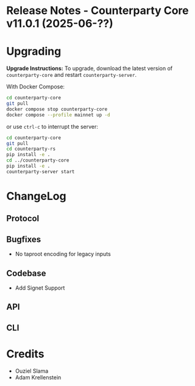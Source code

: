 # Release Notes - Counterparty Core v11.0.1 (2025-06-??)
# Upgrading

**Upgrade Instructions:**
To upgrade, download the latest version of `counterparty-core` and restart `counterparty-server`.

With Docker Compose:

```bash
cd counterparty-core
git pull
docker compose stop counterparty-core
docker compose --profile mainnet up -d
```

or use `ctrl-c` to interrupt the server:

```bash
cd counterparty-core
git pull
cd counterparty-rs
pip install -e .
cd ../counterparty-core
pip install -e .
counterparty-server start
```

# ChangeLog

## Protocol

## Bugfixes

- No taproot encoding for legacy inputs

## Codebase

- Add Signet Support

## API

## CLI


# Credits

- Ouziel Slama
- Adam Krellenstein
